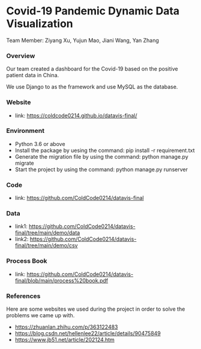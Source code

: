 Covid-19 Pandemic Dynamic Data Visualization
===

Team Member: Ziyang Xu, Yujun Mao, Jiani Wang, Yan Zhang

### Overview
Our team created a dashboard for the Covid-19 based on the positive patient data in China.

We use Django to as the framework and use MySQL as the database.

### Website
- link: https://coldcode0214.github.io/datavis-final/

### Environment
- Python 3.6 or above
- Install the package by uesing the command: pip install -r requirement.txt
- Generate the migration file by using the command: python manage.py migrate
- Start the project by using the command: python manage.py runserver

### Code
- link: https://github.com/ColdCode0214/datavis-final

### Data
- link1: https://github.com/ColdCode0214/datavis-final/tree/main/demo/data
- link2: https://github.com/ColdCode0214/datavis-final/tree/main/demo/csv

### Process Book
- link: https://github.com/ColdCode0214/datavis-final/blob/main/process%20book.pdf

### References
Here are some websites we used during the project in order to solve the problems we came up with.
- https://zhuanlan.zhihu.com/p/363122483
- https://blog.csdn.net/hellenlee22/article/details/90475849
- https://www.jb51.net/article/202124.htm
